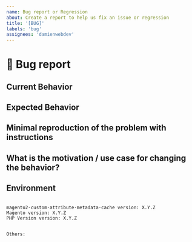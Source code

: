 ```yaml
---
name: Bug report or Regression
about: Create a report to help us fix an issue or regression
title: '[BUG]'
labels: 'bug'
assignees: 'damienwebdev'
---
```


<!--
PLEASE HELP US PROCESS GITHUB ISSUES FASTER BY PROVIDING THE FOLLOWING INFORMATION.

ISSUES MISSING IMPORTANT INFORMATION MAY BE CLOSED WITHOUT INVESTIGATION.
-->

# :bug: Bug report

## Current Behavior
<!-- Describe how the issue manifests. -->


## Expected Behavior
<!-- Describe what the expected behavior is. -->


## Minimal reproduction of the problem with instructions
<!-- Please provide the *STEPS TO REPRODUCE* and if possible a *MINIMAL DEMO* of the problem -->


## What is the motivation / use case for changing the behavior?
<!-- Describe the motivation or the concrete use case. -->


## Environment

<pre><code>
magento2-custom-attribute-metadata-cache version: X.Y.Z
Magento version: X.Y.Z 
PHP Version version: X.Y.Z 
<!-- Check whether this is still an issue in the most recent magento2-custom-attribute-metadata-cache version -->

Others:
<!-- Anything else relevant?  Operating system version, IDE, package manager, HTTP server, ... -->
</code></pre>